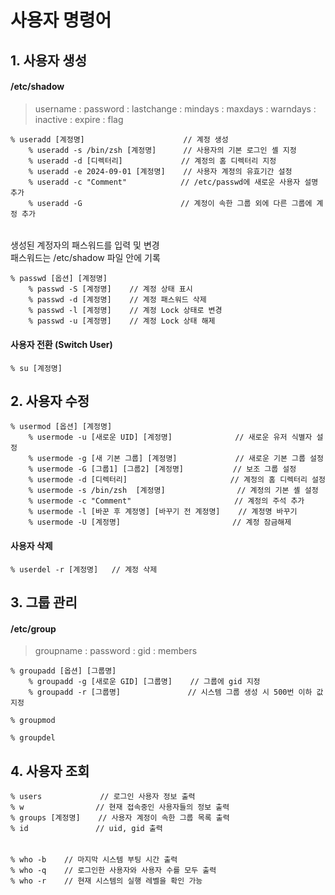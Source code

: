 # 사용자 명령어

## 1. 사용자 생성

#### /etc/shadow
> username : password : lastchange : mindays : maxdays : warndays : inactive : expire : flag

    % useradd [계정명]                      // 계정 생성
        % useradd -s /bin/zsh [계정명]      // 사용자의 기본 로그인 셸 지정
        % useradd -d [디렉터리]             // 계정의 홈 디렉터리 지정 
        % useradd -e 2024-09-01 [계정명]    // 사용자 계정의 유효기간 설정
        % useradd -c "Comment"            // /etc/passwd에 새로운 사용자 설명 추가
        % useradd -G                      // 계정이 속한 그룹 외에 다른 그룹에 계정 추가

######
생성된 계정자의 패스워드를 입력 및 변경  
패스워드는 /etc/shadow 파일 안에 기록

    % passwd [옵션] [계정명]
        % passwd -S [계정명]    // 계정 상태 표시
        % passwd -d [계정명]    // 계정 패스워드 삭제
        % passwd -l [계정명]    // 계정 Lock 상태로 변경
        % passwd -u [계정명]    // 계정 Lock 상태 해제

#### 사용자 전환 (Switch User)

    % su [계정명]

## 2. 사용자 수정

    % usermod [옵션] [계정명]
        % usermode -u [새로운 UID] [계정명]              // 새로운 유저 식별자 설정
        % usermode -g [새 기본 그룹] [계정명]             // 새로운 기본 그룹 설정
        % usermode -G [그룹1] [그룹2] [계정명]           // 보조 그룹 설정
        % usermode -d [디렉터리]                       // 계정의 홈 디렉터리 설정
        % usermode -s /bin/zsh  [계정명]                // 계정의 기본 셸 설정
        % usermode -c "Comment"                       // 계정의 주석 추가
        % usermode -l [바꾼 후 계정명] [바꾸기 전 계정명]    // 계정명 바꾸기
        % usermode -U [계정명]                         // 계정 잠금해제

#### 사용자 삭제

    % userdel -r [계정명]   // 계정 삭제

## 3. 그룹 관리

#### /etc/group    
> groupname : password : gid : members

    % groupadd [옵션] [그룹명]
        % groupadd -g [새로운 GID] [그룹명]    // 그룹에 gid 지정       
        % groupadd -r [그룹명]               // 시스템 그룹 생성 시 500번 이하 값 지정

    % groupmod

    % groupdel

## 4. 사용자 조회 

    % users             // 로그인 사용자 정보 출력
    % w                // 현재 접속중인 사용자들의 정보 출력
    % groups [계정명]    // 사용자 계정이 속한 그룹 목록 출력
    % id               // uid, gid 출력

######

    % who -b    // 마지막 시스템 부팅 시간 출력
    % who -q    // 로그인한 사용자와 사용자 수를 모두 출력
    % who -r    // 현재 시스템의 실행 레벨을 확인 가능


